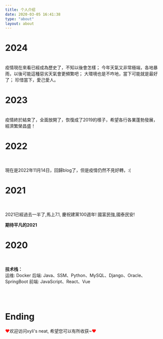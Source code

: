 ```yaml
---
title: 个人介绍
date: 2020-03-05 16:41:38
type: "about"
layout: about
---
```



# 2024
<br/>
疫情現在來看已經成為歷史了，不知以後會怎樣；
今年天氣又非常極端，各地暴雨，以後可能這種惡劣天氣會更頻繁吧；
大環境也是不咋地，當下可能就是最好了；
珍惜當下，愛己愛人。

# 2023
<br/>
疫情終於結束了，全面放開了，恢復成了2019的樣子，希望各行各業蓬勃發展，經濟繁榮昌盛！

# 2022
<br/>

現在是2022年11月14日，回歸blog了，但是疫情仍然不見好轉，:(



# 2021

<br/>

2021已經過去一半了,馬上7.1, 慶祝建黨100週年!
國富民強,國泰民安!


**期待平凡的2021**




# 2020

<br/>

**技术栈：**
\
运维: Docker
后端: Java、SSM、Python、MySQL、Django、Oracle、SpringBoot
前端: JavaScript、React、Vue



<br/><br/>

# Ending

<font color="red">❤</font>欢迎访问xyli's neat, 希望您可以有所收获~<font color="red">❤</font>
